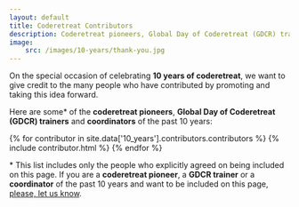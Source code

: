 ```yaml
---
layout: default
title: Coderetreat Contributors
description: Coderetreat pioneers, Global Day of Coderetreat (GDCR) trainers and coordinators of the past 10 years
image:
    src: /images/10-years/thank-you.jpg
---
```


On the special occasion of celebrating **10 years of coderetreat**, we want to give credit to the many people who have contributed by promoting and taking this idea forward. 

Here are some\* of the **coderetreat pioneers**, **Global Day of Coderetreat (GDCR) trainers** and **coordinators** of the past 10 years:

<div style="display: flex; flex-wrap: wrap">	
{% for contributor in site.data['10_years'].contributors.contributors %}
	{% include contributor.html %}
{% endfor %}
</div>

\* This list includes only the people who explicitly agreed on being included on this page. If you are a **coderetreat pioneer**, a **GDCR trainer** or a **coordinator** of the past 10 years and want to be included on this page, <a href="mailto:gdcr@coderetreat.org">please, let us know</a>.
